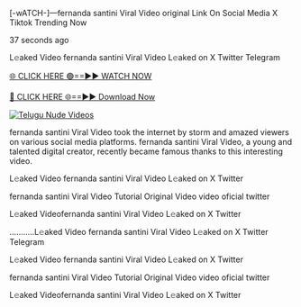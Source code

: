 [-wATCH-]—fernanda santini Viral Video original Link On Social Media X Tiktok Trending Now



37 seconds ago

L𝚎aked Video fernanda santini Viral Video L𝚎aked on X Twitter Telegram

[🌐 CLICK HERE 🟢==►► WATCH NOW](https://viral-xone.blogspot.com/2025/01/valovideo.html)

[🔴 CLICK HERE 🌐==►► Download Now](https://viral-xone.blogspot.com/2025/01/valovideo.html)

[![Telugu Nude Videos](https://i.imgur.com/dJHk4Zq.gif)](https://viral-xone.blogspot.com/2025/01/valovideo.html)

fernanda santini Viral Video took the internet by storm and amazed viewers on various social media platforms. fernanda santini Viral Video, a young and talented digital creator, recently became famous thanks to this interesting video.

L𝚎aked Video fernanda santini Viral Video L𝚎aked on X Twitter

fernanda santini Viral Video Tutorial Original Video video oficial twitter

L𝚎aked Videofernanda santini Viral Video L𝚎aked on X Twitter

...........L𝚎aked Video fernanda santini Viral Video L𝚎aked on X Twitter Telegram

L𝚎aked Video fernanda santini Viral Video L𝚎aked on X Twitter

fernanda santini Viral Video Tutorial Original Video video oficial twitter

L𝚎aked Videofernanda santini Viral Video L𝚎aked on X Twitter